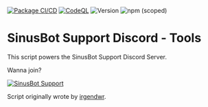 [![Package CI/CD](https://github.com/SinusBot-Scripts/SinusBot-Support/actions/workflows/npm-publish.yml/badge.svg)](https://github.com/SinusBot-Scripts/SinusBot-Support/actions/workflows/npm-publish.yml)
[![CodeQL](https://github.com/SinusBot-Scripts/SinusBot-Support/actions/workflows/codeql-analysis.yml/badge.svg)](https://github.com/SinusBot-Scripts/SinusBot-Support/actions/workflows/codeql-analysis.yml)
![Version](https://img.shields.io/github/package-json/v/sinusbot-scripts/discord-voice-state)
![npm (scoped)](https://img.shields.io/npm/v/@sinusbot-scripts/sinusbot-support)

# SinusBot Support Discord - Tools

This script powers the SinusBot Support Discord Server.

Wanna join?

[![SinusBot Support](https://discord.com/api/guilds/152947849393471488/embed.png?style=banner1)](https://discord.gg/h6s5Ykc)

Script originally wrote by [irgendwr](https://github.com/irgendwr/sinusbot-scripts).
